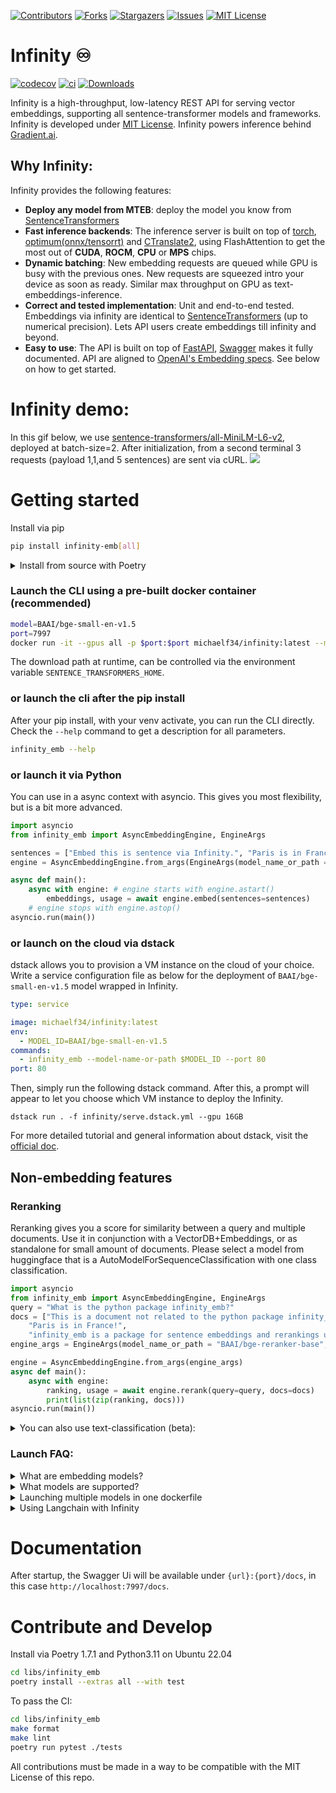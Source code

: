 
<!-- PROJECT SHIELDS -->
<!--
*** I'm using markdown "reference style" links for readability.
*** Reference links are enclosed in brackets [ ] instead of parentheses ( ).
*** See the bottom of this document for the declaration of the reference variables
*** for contributors-url, forks-url, etc. This is an optional, concise syntax you may use.
*** https://www.markdownguide.org/basic-syntax/#reference-style-links
-->
[![Contributors][contributors-shield]][contributors-url]
[![Forks][forks-shield]][forks-url]
[![Stargazers][stars-shield]][stars-url]
[![Issues][issues-shield]][issues-url]
[![MIT License][license-shield]][license-url]

# Infinity ♾️
[![codecov][codecov-shield]][codecov-url]
[![ci][ci-shield]][ci-url]
[![Downloads][pepa-shield]][pepa-url]

Infinity is a high-throughput, low-latency REST API for serving vector embeddings, supporting all sentence-transformer models and frameworks. Infinity is developed under [MIT License](https://github.com/michaelfeil/infinity/blob/main/LICENSE). Infinity powers inference behind [Gradient.ai](https://gradient.ai).

## Why Infinity:
Infinity provides the following features:
* **Deploy any model from MTEB**: deploy the model you know from [SentenceTransformers](https://github.com/UKPLab/sentence-transformers/)
* **Fast inference backends**: The inference server is built on top of [torch](https://github.com/pytorch/pytorch), [optimum(onnx/tensorrt)](https://github.com/qdrant/fastembed) and [CTranslate2](https://github.com/OpenNMT/CTranslate2), using FlashAttention to get the most out of **CUDA**, **ROCM**, **CPU** or **MPS** chips.
* **Dynamic batching**: New embedding requests are queued while GPU is busy with the previous ones. New requests are squeezed intro your device as soon as ready. Similar max throughput on GPU as text-embeddings-inference.
* **Correct and tested implementation**: Unit and end-to-end tested. Embeddings via infinity are identical to [SentenceTransformers](https://github.com/UKPLab/sentence-transformers/) (up to numerical precision). Lets API users create embeddings till infinity and beyond.
* **Easy to use**: The API is built on top of [FastAPI](https://fastapi.tiangolo.com/), [Swagger](https://swagger.io/) makes it fully documented. API are aligned to [OpenAI's Embedding specs](https://platform.openai.com/docs/guides/embeddings/what-are-embeddings). See below on how to get started.

# Infinity demo:
In this gif below, we use [sentence-transformers/all-MiniLM-L6-v2](https://huggingface.co/sentence-transformers/all-MiniLM-L6-v2), deployed at batch-size=2. After initialization, from a second terminal 3 requests  (payload 1,1,and 5 sentences) are sent via cURL.
![](docs/demo_v0_0_1.gif)

# Getting started

Install via pip
```bash
pip install infinity-emb[all]
```

<details>
  <summary>Install from source with Poetry</summary>
  
  Advanced:
  To install via Poetry use Poetry 1.7.1, Python 3.11 on Ubuntu 22.04
  ```bash
  git clone https://github.com/michaelfeil/infinity
  cd infinity
  cd libs/infinity_emb
  poetry install --extras all
  ```
</details>

### Launch the CLI using a pre-built docker container (recommended)
```bash
model=BAAI/bge-small-en-v1.5
port=7997
docker run -it --gpus all -p $port:$port michaelf34/infinity:latest --model-name-or-path $model --port $port
```
The download path at runtime, can be controlled via the environment variable `SENTENCE_TRANSFORMERS_HOME`.

### or launch the cli after the pip install
After your pip install, with your venv activate, you can run the CLI directly.
Check the `--help` command to get a description for all parameters.

```bash
infinity_emb --help
```

### or launch it via Python

You can use in a async context with asyncio. 
This gives you most flexibility, but is a bit more advanced.
```python
import asyncio
from infinity_emb import AsyncEmbeddingEngine, EngineArgs

sentences = ["Embed this is sentence via Infinity.", "Paris is in France."]
engine = AsyncEmbeddingEngine.from_args(EngineArgs(model_name_or_path = "BAAI/bge-small-en-v1.5", engine="torch"))

async def main(): 
    async with engine: # engine starts with engine.astart()
        embeddings, usage = await engine.embed(sentences=sentences)
    # engine stops with engine.astop()
asyncio.run(main())
```

### or launch on the cloud via dstack

dstack allows you to provision a VM instance on the cloud of your choice. Write a service configuration file as below for the deployment of `BAAI/bge-small-en-v1.5` model wrapped in Infinity.

```yaml
type: service

image: michaelf34/infinity:latest
env:
  - MODEL_ID=BAAI/bge-small-en-v1.5
commands:
  - infinity_emb --model-name-or-path $MODEL_ID --port 80
port: 80
```

Then, simply run the following dstack command. After this, a prompt will appear to let you choose which VM instance to deploy the Infinity.

```shell
dstack run . -f infinity/serve.dstack.yml --gpu 16GB
```

For more detailed tutorial and general information about dstack, visit the [official doc](https://dstack.ai/examples/infinity/#run-the-configuration).


## Non-embedding features
### Reranking

Reranking gives you a score for similarity between a query and multiple documents. 
Use it in conjunction with a VectorDB+Embeddings, or as standalone for small amount of documents.
Please select a model from huggingface that is a AutoModelForSequenceClassification with one class classification.

```python
import asyncio
from infinity_emb import AsyncEmbeddingEngine, EngineArgs
query = "What is the python package infinity_emb?"
docs = ["This is a document not related to the python package infinity_emb, hence...", 
    "Paris is in France!",
    "infinity_emb is a package for sentence embeddings and rerankings using transformer models in Python!"]
engine_args = EngineArgs(model_name_or_path = "BAAI/bge-reranker-base", engine="torch")

engine = AsyncEmbeddingEngine.from_args(engine_args)
async def main(): 
    async with engine:
        ranking, usage = await engine.rerank(query=query, docs=docs)
        print(list(zip(ranking, docs)))
asyncio.run(main())
```

<details>
  <summary>You can also use text-classification (beta):</summary>
  
  Note: PR's to speed this section up are welcome, a 40% speedup is propable, currently the backend uses huggingface pipelines + dynamic batching.
  ```python
  import asyncio
  from infinity_emb import AsyncEmbeddingEngine, EngineArgs

  sentences = ["This is awesome.", "I am bored."]
  engine_args = EngineArgs(model_name_or_path = "SamLowe/roberta-base-go_emotions", 
      engine="torch", model_warmup=True)
  engine = AsyncEmbeddingEngine.from_args(engine_args)
  async def main(): 
      async with engine:
          predictions, usage = await engine.classify(sentences=sentences)
          return predictions, usage
  asyncio.run(main())
  ```
</details>


### Launch FAQ:
<details>
  <summary>What are embedding models?</summary>
  Embedding models can map any text to a low-dimensional dense vector which can be used for tasks like retrieval, classification, clustering, or semantic search. 
  And it also can be used in vector databases for LLMs. 
  
  The most know architecture are encoder-only transformers such as BERT, and most popular implementation include [SentenceTransformers](https://github.com/UKPLab/sentence-transformers/).
</details>

<details>
  <summary>What models are supported?</summary>
  
  All models of the sentence transformers org are supported https://huggingface.co/sentence-transformers / sbert.net. 
  LLM's like LLAMA2-7B are not intended for deployment.

  With the command `--engine torch` the model must be compatible with https://github.com/UKPLab/sentence-transformers/.
    - only models from Huggingface are supported.
  
  With the command `--engine ctranslate2`
    - only `BERT` models are supported.
    - only models from Huggingface are supported.
  
  For the latest trends, you might want to check out one of the following models.
    https://huggingface.co/spaces/mteb/leaderboard
    
</details>

<details>
  <summary>Launching multiple models in one dockerfile</summary>
  
  Multiple models on one GPU is in experimental mode. You can use the following temporary solution:
  ```Dockerfile
  FROM michaelf34/infinity:latest
  # Dockerfile-ENTRYPOINT for multiple models via multiple ports
  ENTRYPOINT ["/bin/sh", "-c", \
   "(. /app/.venv/bin/activate && infinity_emb --port 8080 --model-name-or-path sentence-transformers/all-MiniLM-L6-v2 &);\
   (. /app/.venv/bin/activate && infinity_emb --port 8081 --model-name-or-path intfloat/e5-large-v2 )"]
  ```
  
  You can build and run it via:  
  ```bash
  docker build -t custominfinity . && docker run -it --gpus all -p 8080:8080 -p 8081:8081 custominfinity
  ```

  Both models now run on two instances in one dockerfile servers. Otherwise, you could build your own FastAPI/flask instance, which wraps around the Async API.
     
</details>

<details>
  <summary>Using Langchain with Infinity</summary>
  
  Infinity has a official integration into `pip install langchain>=0.342`. 
  You can find more documentation on that here:
  https://python.langchain.com/docs/integrations/text_embedding/infinity

  ```python
  from langchain.embeddings.infinity import InfinityEmbeddings
  from langchain.docstore.document import Document
  
  documents = [Document(page_content="Hello world!", metadata={"source": "unknown"})]

  emb_model = InfinityEmbeddings(model="BAAI/bge-small", infinity_api_url="http://localhost:7997/v1")
  print(emb_model.embed_documents([doc.page_content for doc in docs]))
  ```
</details>

# Documentation
After startup, the Swagger Ui will be available under `{url}:{port}/docs`, in this case `http://localhost:7997/docs`.

# Contribute and Develop

Install via Poetry 1.7.1 and Python3.11 on Ubuntu 22.04
```bash
cd libs/infinity_emb
poetry install --extras all --with test
```

To pass the CI:
```bash
cd libs/infinity_emb
make format
make lint
poetry run pytest ./tests
```

All contributions must be made in a way to be compatible with the MIT License of this repo. 

<!-- MARKDOWN LINKS & IMAGES -->
<!-- https://www.markdownguide.org/basic-syntax/#reference-style-links -->
[contributors-shield]: https://img.shields.io/github/contributors/michaelfeil/infinity.svg?style=for-the-badge
[contributors-url]: https://github.com/michaelfeil/infinity/graphs/contributors
[forks-shield]: https://img.shields.io/github/forks/michaelfeil/infinity.svg?style=for-the-badge
[forks-url]: https://github.com/michaelfeil/infinity/network/members
[stars-shield]: https://img.shields.io/github/stars/michaelfeil/infinity.svg?style=for-the-badge
[stars-url]: https://github.com/michaelfeil/infinity/stargazers
[issues-shield]: https://img.shields.io/github/issues/michaelfeil/infinity.svg?style=for-the-badge
[issues-url]: https://github.com/michaelfeil/infinity/issues
[license-shield]: https://img.shields.io/github/license/michaelfeil/infinity.svg?style=for-the-badge
[license-url]: https://github.com/michaelfeil/infinity/blob/master/LICENSE.txt
[pepa-shield]: https://static.pepy.tech/badge/infinity-emb
[pepa-url]: https://www.pepy.tech/projects/infinity-emb
[codecov-shield]: https://codecov.io/gh/michaelfeil/infinity/branch/main/graph/badge.svg?token=NMVQY5QOFQ
[codecov-url]: https://codecov.io/gh/michaelfeil/infinity/branch/main
[ci-shield]: https://github.com/michaelfeil/infinity/actions/workflows/ci.yaml/badge.svg
[ci-url]: https://github.com/michaelfeil/infinity/actions
